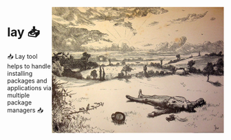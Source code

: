 <img src=".assets/lay.jpg" alt="Electronics photo" style="width: 400px;" align="right">

# lay 📥
📥 Lay tool helps to handle installing packages and applications via multiple package managers 📥
